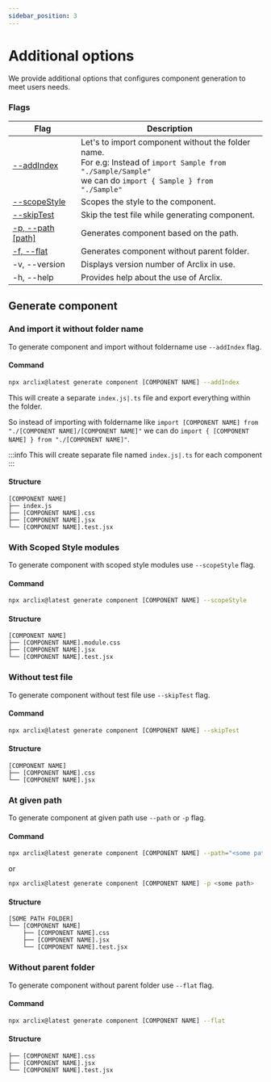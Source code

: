 ```yaml
---
sidebar_position: 3
---
```


# Additional options

We provide additional options that configures component generation to meet users needs.

### Flags

| Flag                                             | Description                                                                                                                                                           |
| ------------------------------------------------ | --------------------------------------------------------------------------------------------------------------------------------------------------------------------- |
| [--addIndex](#and-import-it-without-folder-name) | Let's to import component without the folder name.<br/> For e.g: Instead of `import Sample from "./Sample/Sample"`<br/> we can do `import { Sample } from "./Sample"` |
| [--scopeStyle](#with-scoped-style-modules)       | Scopes the style to the component.                                                                                                                                    |
| [--skipTest](#without-test-file)                 | Skip the test file while generating component.                                                                                                                        |
| [-p, --path [path]](#at-given-path)              | Generates component based on the path.                                                                                                                                |
| [-f, --flat](#without-parent-folder)             | Generates component without parent folder.                                                                                                                            |
| -v, --version                                    | Displays version number of Arclix in use.                                                                                                                             |
| -h, --help                                       | Provides help about the use of Arclix.                                                                                                                                |

## Generate component

### And import it without folder name

To generate component and import without foldername use `--addIndex` flag.

#### Command

```bash
npx arclix@latest generate component [COMPONENT NAME] --addIndex
```

This will create a separate `index.js|.ts` file and export everything within the folder.

So instead of importing with foldername like `import [COMPONENT NAME] from "./[COMPONENT NAME]/[COMPONENT NAME]"`
we can do `import { [COMPONENT NAME] } from "./[COMPONENT NAME]"`.

:::info
This will create separate file named `index.js|.ts` for each component
:::

#### Structure

```
[COMPONENT NAME]
├── index.js
├── [COMPONENT NAME].css
├── [COMPONENT NAME].jsx
└── [COMPONENT NAME].test.jsx
```

### With Scoped Style modules

To generate component with scoped style modules use `--scopeStyle` flag.

#### Command

```bash
npx arclix@latest generate component [COMPONENT NAME] --scopeStyle
```

#### Structure

```
[COMPONENT NAME]
├── [COMPONENT NAME].module.css
├── [COMPONENT NAME].jsx
└── [COMPONENT NAME].test.jsx
```

### Without test file

To generate component without test file use `--skipTest` flag.

#### Command

```bash
npx arclix@latest generate component [COMPONENT NAME] --skipTest
```

#### Structure

```
[COMPONENT NAME]
├── [COMPONENT NAME].css
└── [COMPONENT NAME].jsx
```

### At given path

To generate component at given path use `--path` or `-p` flag.

#### Command

```bash
npx arclix@latest generate component [COMPONENT NAME] --path="<some path>"
```

or

```bash
npx arclix@latest generate component [COMPONENT NAME] -p <some path>
```

#### Structure

```
[SOME PATH FOLDER]
└── [COMPONENT NAME]
    ├── [COMPONENT NAME].css
    ├── [COMPONENT NAME].jsx
    └── [COMPONENT NAME].test.jsx

```

### Without parent folder

To generate component without parent folder use `--flat` flag.

#### Command

```bash
npx arclix@latest generate component [COMPONENT NAME] --flat
```

#### Structure

```
├── [COMPONENT NAME].css
├── [COMPONENT NAME].jsx
└── [COMPONENT NAME].test.jsx
```
